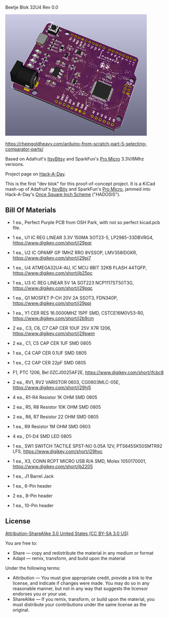 Beetje Blok 32U4 Rev 0.0

![Beetje Block](project.png) 


https://rheingoldheavy.com/arduino-from-scratch-part-5-selecting-comparator-parts/

Based on Adafruit's [ItsyBitsy](https://learn.adafruit.com/introducting-itsy-bitsy-32u4) and SparkFun's [Pro Micro](https://www.sparkfun.com/products/12587) 3.3V/8Mhz versions.

Project page on [Hack-A-Day](https://hackaday.io/project/160638-beetje-bloks).

This is the first "dev blok" for this proof-of-concept project.  It is a KiCad mash-up of Adafruit's [ItsyBity](https://learn.adafruit.com/introducting-itsy-bitsy-32u4) and SparkFun's [Pro Micro](https://www.sparkfun.com/products/12587), jammed into Hack-A-Day's [Once Square Inch Scheme](https://hackaday.io/project/7813-the-square-inch-project) ("HADOSIS").

Bill Of Materials
----------------
  
- 1 ea., Perfect Purple PCB from OSH Park, with not so perfect kicad.pcb file.
- 1 ea., U1 IC REG LINEAR 3.3V 150MA SOT23-5, LP2985-33DBVRG4, https://www.digikey.com/short/j29pqr
- 1 ea., U2 IC OPAMP GP 1MHZ RRO 8VSSOP, LMV358IDGKR, https://www.digikey.com/short/j29pj7
- 1 ea., U4 ATMEGA32U4-AU, IC MCU 8BIT 32KB FLASH 44TQFP, https://www.digikey.com/short/jb25pc
- 1 ea., U3 IC REG LINEAR 5V 1A SOT223 NCP1117ST50T3G, https://www.digikey.com/short/j29pqc
- 1 ea., Q1 MOSFET P-CH 20V 2A SSOT3, FDN340P, https://www.digikey.com/short/j29ppj

- 1 ea., Y1 CER RES 16.0000MHZ 15PF SMD, CSTCE16M0V53-R0, https://www.digikey.com/short/j2b9cm
- 2 ea., C3, C6, C7 CAP CER 10UF 25V X7R 1206, https://www.digikey.com/short/j29pwm
- 2 ea., C1, C5 CAP CER 1UF SMD 0805
- 1 ea., C4 CAP CER 0.1UF SMD 0805
- 1 ea., C2 CAP CER 22pF SMD 0805

- F1, PTC 1206, Bel 0ZCJ0025AF2E, https://www.digikey.com/short/jfcbc8
- 2 ea., RV1, RV2 VARISTOR 0603, CG0603MLC-05E, https://www.digikey.com/short/j29hj5
- 4 ea., R1-R4 Resistor 1K OHM SMD 0805
- 2 ea., R5, R8 Resistor 10K OHM SMD 0805
- 2 ea., R6, R7 Resistor 22 OHM SMD 0805
- 1 ea., R9 Resistor 1M OHM SMD 0603
- 4 ea., D1-D4 SMD LED 0805

- 1 ea., SW1 SWITCH TACTILE SPST-NO 0.05A 12V, PTS645SK50SMTR92 LFS, https://www.digikey.com/short/j29hvc
- 1 ea., X3, CONN RCPT MICRO USB R/A SMD, Molex 1050170001, https://www.digikey.com/short/jb2205
- 1 ea., J1 Barrel Jack
- 1 ea., 6-Pin header
- 2 ea., 8-Pin header
- 1 ea., 10-Pin header


License
----------------
[Attribution-ShareAlike 3.0 United States (CC BY-SA 3.0 US)](https://creativecommons.org/licenses/by-sa/3.0/us/)

You are free to:

- Share — copy and redistribute the material in any medium or format
- Adapt — remix, transform, and build upon the material

Under the following terms:

- Attribution — You must give appropriate credit, provide a link to the license, and indicate if changes were made. You may do so in any reasonable manner, but not in any way that suggests the licensor endorses you or your use.
- ShareAlike — If you remix, transform, or build upon the material, you must distribute your contributions under the same license as the original.